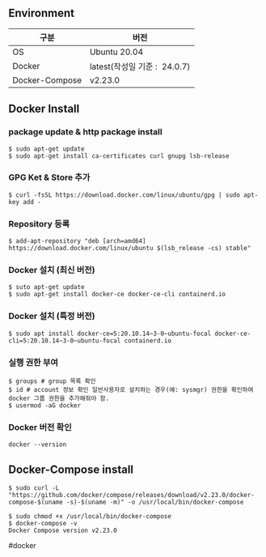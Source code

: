 ## Environment
|구분|버전|
|---|---|
|OS|Ubuntu 20.04|
|Docker|latest(작성일 기준 :  24.0.7)|
|Docker-Compose|v2.23.0|

## Docker Install

### package update & http package install

```shell
$ sudo apt-get update
$ sudo apt-get install ca-certificates curl gnupg lsb-release
```

### GPG Ket & Store 추가
```shell 
$ curl -fsSL https://download.docker.com/linux/ubuntu/gpg | sudo apt-key add -
```

### Repository 등록
```shell
$ add-apt-repository "deb [arch=amd64] https://download.docker.com/linux/ubuntu $(lsb_release -cs) stable"
```


### Docker 설치 (최신 버전)
```shell
$ suto apt-get update
$ sudo apt-get install docker-ce docker-ce-cli containerd.io
```
### Docker 설치 (특정 버전)

```shell
$ sudo apt install docker-ce=5:20.10.14~3-0~ubuntu-focal docker-ce-cli=5:20.10.14~3-0~ubuntu-focal containerd.io
```

### 실행 권한 부여

```shell
$ groups # group 목록 확인
$ id # account 정보 확인 일반사용자로 설치하는 경우(예: sysmgr) 권한을 확인하여 docker 그룹 권한을 추가해줘야 함.
$ usermod -aG docker
```

### Docker 버전 확인

```shell
docker --version
```

## Docker-Compose install

```shell
$ sudo curl -L "https://github.com/docker/compose/releases/download/v2.23.0/docker-compose-$(uname -s)-$(uname -m)" -o /usr/local/bin/docker-compose

$ sudo chmod +x /usr/local/bin/docker-compose
$ docker-compose -v
Docker Compose version v2.23.0
```


#docker
